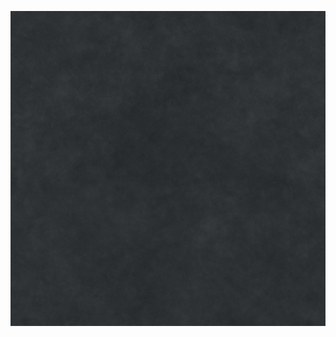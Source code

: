 

![Imagen personalizada](https://github.com/PipByter/PipByter/blob/main/pexels-share-textures-3167406-11285435.jpg)
